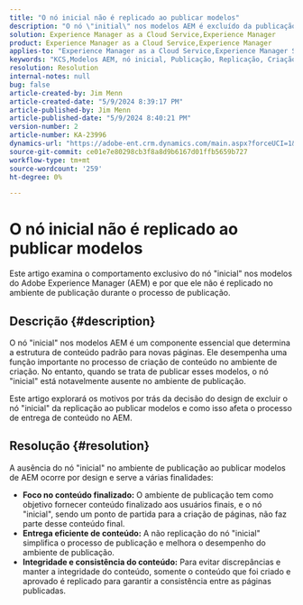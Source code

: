 ```yaml
---
title: "O nó inicial não é replicado ao publicar modelos"
description: "O nó \"initial\" nos modelos AEM é excluído da publicação durante o processo de replicação."
solution: Experience Manager as a Cloud Service,Experience Manager
product: Experience Manager as a Cloud Service,Experience Manager
applies-to: "Experience Manager as a Cloud Service,Experience Manager Sites,Experience Manager 6.5"
keywords: "KCS,Modelos AEM, nó inicial, Publicação, Replicação, Criação de conteúdo, Ambiente de publicação, Criação de página"
resolution: Resolution
internal-notes: null
bug: false
article-created-by: Jim Menn
article-created-date: "5/9/2024 8:39:17 PM"
article-published-by: Jim Menn
article-published-date: "5/9/2024 8:40:21 PM"
version-number: 2
article-number: KA-23996
dynamics-url: "https://adobe-ent.crm.dynamics.com/main.aspx?forceUCI=1&pagetype=entityrecord&etn=knowledgearticle&id=042afe31-440e-ef11-9f8a-6045bd006268"
source-git-commit: ce01e7e80298cb3f8a8d9b6167d01ffb5659b727
workflow-type: tm+mt
source-wordcount: '259'
ht-degree: 0%

---
```


# O nó inicial não é replicado ao publicar modelos


Este artigo examina o comportamento exclusivo do nó &quot;inicial&quot; nos modelos do Adobe Experience Manager (AEM) e por que ele não é replicado no ambiente de publicação durante o processo de publicação.

## Descrição {#description}


O nó &quot;inicial&quot; nos modelos AEM é um componente essencial que determina a estrutura de conteúdo padrão para novas páginas. Ele desempenha uma função importante no processo de criação de conteúdo no ambiente de criação. No entanto, quando se trata de publicar esses modelos, o nó &quot;inicial&quot; está notavelmente ausente no ambiente de publicação.

Este artigo explorará os motivos por trás da decisão do design de excluir o nó &quot;inicial&quot; da replicação ao publicar modelos e como isso afeta o processo de entrega de conteúdo no AEM.


## Resolução {#resolution}


A ausência do nó &quot;inicial&quot; no ambiente de publicação ao publicar modelos de AEM ocorre por design e serve a várias finalidades:

- <b>Foco no conteúdo finalizado:</b> O ambiente de publicação tem como objetivo fornecer conteúdo finalizado aos usuários finais, e o nó &quot;inicial&quot;, sendo um ponto de partida para a criação de páginas, não faz parte desse conteúdo final.
- <b>Entrega eficiente de conteúdo:</b> A não replicação do nó &quot;inicial&quot; simplifica o processo de publicação e melhora o desempenho do ambiente de publicação.
- <b>Integridade e consistência do conteúdo:</b> Para evitar discrepâncias e manter a integridade do conteúdo, somente o conteúdo que foi criado e aprovado é replicado para garantir a consistência entre as páginas publicadas.

